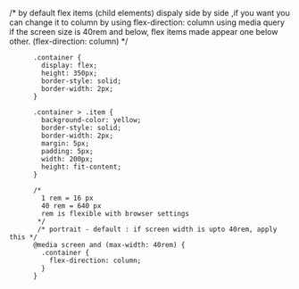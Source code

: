 /* 
  by default flex items (child elements) dispaly side by side ,if you want you can change it to column by using flex-direction: column 
  using media query if the screen size is 40rem and below, flex items made appear one below other. (flex-direction: column)
*/


          .container {
            display: flex;
            height: 350px;
            border-style: solid;
            border-width: 2px;
          }

          .container > .item {
            background-color: yellow;
            border-style: solid;
            border-width: 2px;
            margin: 5px;
            padding: 5px;
            width: 200px;
            height: fit-content;
          }

          /* 
            1 rem = 16 px 
            40 rem = 640 px
            rem is flexible with browser settings
           */
           /* portrait - default : if screen width is upto 40rem, apply this */
          @media screen and (max-width: 40rem) {
            .container {
              flex-direction: column;
            }
          }
